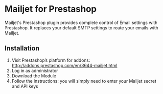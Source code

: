 Mailjet for Prestashop
=====================

Mailjet's Prestashop plugin provides complete control of Email settings with Prestashop.
It replaces your default SMTP settings to route your emails with Mailjet.


Installation
------------

1. Visit Prestashop’s platform for addons: http://addons.prestashop.com/en/3644-mailjet.html
2. Log in as administrator
3. Download the Module
4. Follow the instructions: you will simply need to enter your Mailjet secret and API keys
